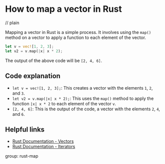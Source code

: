 # How to map a vector in Rust
// plain

Mapping a vector in Rust is a simple process. It involves using the `map()` method on a vector to apply a function to each element of the vector.

```rust
let v = vec![1, 2, 3];
let v2 = v.map(|x| x * 2);
```

The output of the above code will be `[2, 4, 6]`.

## Code explanation


- `let v = vec![1, 2, 3];`: This creates a vector with the elements `1`, `2`, and `3`.
- `let v2 = v.map(|x| x * 2);`: This uses the `map()` method to apply the function `|x| x * 2` to each element of the vector `v`.
- `[2, 4, 6]`: This is the output of the code, a vector with the elements `2`, `4`, and `6`.

## Helpful links

- [Rust Documentation - Vectors](https://doc.rust-lang.org/std/vec/struct.Vec.html)
- [Rust Documentation - Iterators](https://doc.rust-lang.org/std/iter/index.html)

group: rust-map